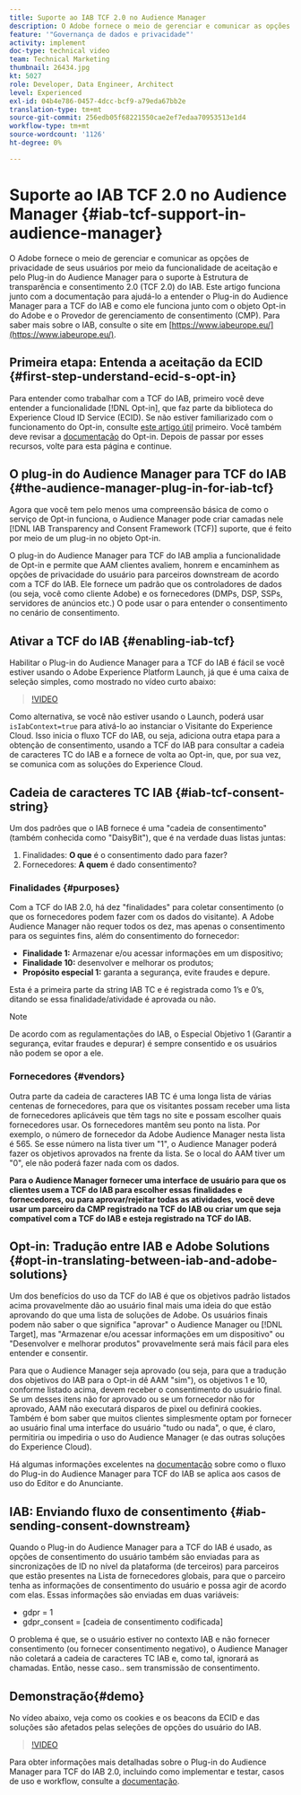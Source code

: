 ```yaml
---
title: Suporte ao IAB TCF 2.0 no Audience Manager
description: O Adobe fornece o meio de gerenciar e comunicar as opções de privacidade de seus usuários por meio da funcionalidade de aceitação e pelo Plug-in do Audience Manager para o suporte à Estrutura de transparência e consentimento 2.0 (TCF 2.0) do IAB. Este artigo funciona junto com a documentação para ajudá-lo a entender o Plug-in do Audience Manager para a TCF do IAB e como ele funciona junto com o objeto Opt-in do Adobe e o Provedor de gerenciamento de consentimento (CMP).
feature: '"Governança de dados e privacidade"'
activity: implement
doc-type: technical video
team: Technical Marketing
thumbnail: 26434.jpg
kt: 5027
role: Developer, Data Engineer, Architect
level: Experienced
exl-id: 04b4e786-0457-4dcc-bcf9-a79eda67bb2e
translation-type: tm+mt
source-git-commit: 256edb05f68221550cae2ef7edaa70953513e1d4
workflow-type: tm+mt
source-wordcount: '1126'
ht-degree: 0%

---
```


# Suporte ao IAB TCF 2.0 no Audience Manager {#iab-tcf-support-in-audience-manager}

O Adobe fornece o meio de gerenciar e comunicar as opções de privacidade de seus usuários por meio da funcionalidade de aceitação e pelo Plug-in do Audience Manager para o suporte à Estrutura de transparência e consentimento 2.0 (TCF 2.0) do IAB. Este artigo funciona junto com a documentação para ajudá-lo a entender o Plug-in do Audience Manager para a TCF do IAB e como ele funciona junto com o objeto Opt-in do Adobe e o Provedor de gerenciamento de consentimento (CMP). Para saber mais sobre o IAB, consulte o site em [https://www.iabeurope.eu/](https://www.iabeurope.eu/).

## Primeira etapa: Entenda a aceitação da ECID {#first-step-understand-ecid-s-opt-in}

Para entender como trabalhar com a TCF do IAB, primeiro você deve entender a funcionalidade [!DNL Opt-in], que faz parte da biblioteca do Experience Cloud ID Service (ECID). Se não estiver familiarizado com o funcionamento do Opt-in, consulte [este artigo útil](https://docs.adobe.com/content/help/en/core-services-learn/tutorials/id-service/use-opt-in-to-control-experience-cloud-activities-based-on-user-consent.html) primeiro. Você também deve revisar a [documentação](https://docs.adobe.com/content/help/pt-BR/id-service/using/implementation/opt-in-service/optin-overview.html) do Opt-in. Depois de passar por esses recursos, volte para esta página e continue.

## O plug-in do Audience Manager para TCF do IAB {#the-audience-manager-plug-in-for-iab-tcf}

Agora que você tem pelo menos uma compreensão básica de como o serviço de Opt-in funciona, o Audience Manager pode criar camadas nele [!DNL IAB Transparency and Consent Framework (TCF)] suporte, que é feito por meio de um plug-in no objeto Opt-in.

O plug-in do Audience Manager para TCF do IAB amplia a funcionalidade de Opt-in e permite que AAM clientes avaliem, honrem e encaminhem as opções de privacidade do usuário para parceiros downstream de acordo com a TCF do IAB. Ele fornece um padrão que os controladores de dados (ou seja, você como cliente Adobe) e os fornecedores (DMPs, DSP, SSPs, servidores de anúncios etc.) O pode usar o para entender o consentimento no cenário de consentimento.

## Ativar a TCF do IAB {#enabling-iab-tcf}

Habilitar o Plug-in do Audience Manager para a TCF do IAB é fácil se você estiver usando o Adobe Experience Platform Launch, já que é uma caixa de seleção simples, como mostrado no vídeo curto abaixo:

>[!VIDEO](https://video.tv.adobe.com/v/26433/?quality=12)

Como alternativa, se você não estiver usando o Launch, poderá usar `isIabContext=true` para ativá-lo ao instanciar o Visitante do Experience Cloud. Isso inicia o fluxo TCF do IAB, ou seja, adiciona outra etapa para a obtenção de consentimento, usando a TCF do IAB para consultar a cadeia de caracteres TC do IAB e a fornece de volta ao Opt-in, que, por sua vez, se comunica com as soluções do Experience Cloud.

## Cadeia de caracteres TC IAB {#iab-tcf-consent-string}

Um dos padrões que o IAB fornece é uma &quot;cadeia de consentimento&quot; (também conhecida como &quot;DaisyBit&quot;), que é na verdade duas listas juntas:

1. Finalidades: **O que** é o consentimento dado para fazer?
1. Fornecedores: **A quem** é dado consentimento?

### Finalidades {#purposes}

Com a TCF do IAB 2.0, há dez &quot;finalidades&quot; para coletar consentimento (o que os fornecedores podem fazer com os dados do visitante). A Adobe Audience Manager não requer todos os dez, mas apenas o consentimento para os seguintes fins, além do consentimento do fornecedor:

* **Finalidade 1:** Armazenar e/ou acessar informações em um dispositivo;
* **Finalidade 10:** desenvolver e melhorar os produtos;
* **Propósito especial 1:** garanta a segurança, evite fraudes e depure.

Esta é a primeira parte da string IAB TC e é registrada como 1’s e 0’s, ditando se essa finalidade/atividade é aprovada ou não.

>[!NOTE]
>
>De acordo com as regulamentações do IAB, o Especial Objetivo 1 (Garantir a segurança, evitar fraudes e depurar) é sempre consentido e os usuários não podem se opor a ele.

### Fornecedores {#vendors}

Outra parte da cadeia de caracteres IAB TC é uma longa lista de várias centenas de fornecedores, para que os visitantes possam receber uma lista de fornecedores aplicáveis que têm tags no site e possam escolher quais fornecedores usar. Os fornecedores mantêm seu ponto na lista. Por exemplo, o número de fornecedor da Adobe Audience Manager nesta lista é 565. Se esse número na lista tiver um &quot;1&quot;, o Audience Manager poderá fazer os objetivos aprovados na frente da lista. Se o local do AAM tiver um &quot;0&quot;, ele não poderá fazer nada com os dados.

**Para o Audience Manager fornecer uma interface de usuário para que os clientes usem a TCF do IAB para escolher essas finalidades e fornecedores, ou para aprovar/rejeitar todas as atividades, você deve usar um parceiro da CMP registrado na TCF do IAB ou criar um que seja compatível com a TCF do IAB e esteja registrado na TCF do IAB.**

## Opt-in: Tradução entre IAB e Adobe Solutions {#opt-in-translating-between-iab-and-adobe-solutions}

Um dos benefícios do uso da TCF do IAB é que os objetivos padrão listados acima provavelmente dão ao usuário final mais uma ideia do que estão aprovando do que uma lista de soluções de Adobe. Os usuários finais podem não saber o que significa &quot;aprovar&quot; o Audience Manager ou [!DNL Target], mas &quot;Armazenar e/ou acessar informações em um dispositivo&quot; ou &quot;Desenvolver e melhorar produtos&quot; provavelmente será mais fácil para eles entender e consentir.

Para que o Audience Manager seja aprovado (ou seja, para que a tradução dos objetivos do IAB para o Opt-in dê AAM &quot;sim&quot;), os objetivos 1 e 10, conforme listado acima, devem receber o consentimento do usuário final. Se um desses itens não for aprovado ou se um fornecedor não for aprovado, AAM não executará disparos de pixel ou definirá cookies. Também é bom saber que muitos clientes simplesmente optam por fornecer ao usuário final uma interface do usuário &quot;tudo ou nada&quot;, o que, é claro, permitiria ou impediria o uso do Audience Manager (e das outras soluções do Experience Cloud).

Há algumas informações excelentes na [documentação](https://marketing.adobe.com/resources/help/en_US/aam/aam-iab-plugin.html) sobre como o fluxo do Plug-in do Audience Manager para TCF do IAB se aplica aos casos de uso do Editor e do Anunciante.

## IAB: Enviando fluxo de consentimento {#iab-sending-consent-downstream}

Quando o Plug-in do Audience Manager para a TCF do IAB é usado, as opções de consentimento do usuário também são enviadas para as sincronizações de ID no nível da plataforma (de terceiros) para parceiros que estão presentes na Lista de fornecedores globais, para que o parceiro tenha as informações de consentimento do usuário e possa agir de acordo com elas. Essas informações são enviadas em duas variáveis:

* gdpr = 1
* gdpr_consent = [cadeia de consentimento codificada]

O problema é que, se o usuário estiver no contexto IAB e não fornecer consentimento (ou fornecer consentimento negativo), o Audience Manager não coletará a cadeia de caracteres TC IAB e, como tal, ignorará as chamadas. Então, nesse caso.. sem transmissão de consentimento.

## Demonstração{#demo}

No vídeo abaixo, veja como os cookies e os beacons da ECID e das soluções são afetados pelas seleções de opções do usuário do IAB.

>[!VIDEO](https://video.tv.adobe.com/v/26434/?quality=12)

Para obter informações mais detalhadas sobre o Plug-in do Audience Manager para TCF do IAB 2.0, incluindo como implementar e testar, casos de uso e workflow, consulte a [documentação](https://docs.adobe.com/content/help/en/audience-manager/user-guide/overview/data-privacy/consent-management/aam-iab-plugin.html).
